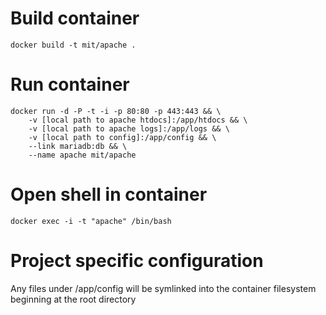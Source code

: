 # Build container #
```
docker build -t mit/apache .
```

# Run container #
```
docker run -d -P -t -i -p 80:80 -p 443:443 && \
	-v [local path to apache htdocs]:/app/htdocs && \
	-v [local path to apache logs]:/app/logs && \
	-v [local path to config]:/app/config && \
	--link mariadb:db && \
	--name apache mit/apache
```

# Open shell in container #
```
docker exec -i -t "apache" /bin/bash
```

# Project specific configuration #
Any files under /app/config will be symlinked into the container filesystem beginning at the root directory
